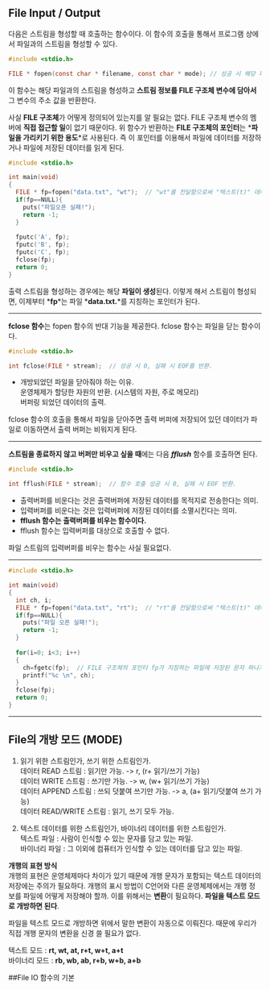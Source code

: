 ## File Input / Output

다음은 스트림을 형성할 때 호출하는 함수이다. 이 함수의 호출을 통해서 프로그램 상에서 파일과의 스트림을 형성할 수 있다.  
```c
#include <stdio.h>

FILE * fopen(const char * filename, const char * mode); // 성공 시 해당 파일의 FILE 구조체 변수의 주소 값, 실패 시 NULL 포인터 반환.
```
이 함수는 해당 파일과의 스트림을 형성하고 **스트림 정보를 FILE 구조체 변수에 담아서** 그 변수의 주소 값을 반환한다.  
  
사실 **FILE 구조체**가 어떻게 정의되어 있는지를 알 필요는 없다. FILE 구조체 변수의 멤버에 **직접 접근할 일**이 없기 때문이다. 위 함수가 반환하는 **FILE 구조체의 포인터**는 *__파일을 가리키기 위한 용도__*로 사용된다. 즉 이 포인터를 이용해서 파일에 데이터를 저장하거나 파일에 저장된 데이터를 읽게 된다.  

```c
#include <stdio.h>

int main(void)
{
  FILE * fp=fopen("data.txt", "wt");  // "wt"를 전달함으로써 "텍스트(t)" 데이터 "출력(w)"용 스트림이 형성된다.
  if(fp==NULL){
    puts("파일오픈 실패!");
    return -1;
  }
  
  fputc('A', fp);
  fputc('B', fp);
  fputc('C', fp);
  fclose(fp);
  return 0;
}
```
출력 스트림을 형성하는 경우에는 해당 **파일이 생성**된다. 이렇게 해서 스트림이 형성되면, 이제부터 *__fp__*는 파일 *__data.txt.__*를 지칭하는 포인터가 된다.  

***

**fclose 함수**는 fopen 함수의 반대 기능을 제공한다. fclose 함수는 파일을 닫는 함수이다.  
```c
#include <stdio.h>

int fclose(FILE * stream);  // 성공 시 0, 실패 시 EOF를 반환.
```
* 개방되었던 파일을 닫아줘야 하는 이유.  
운영체제가 할당한 자원의 반환. (시스템의 자원, 주로 메모리)  
버퍼링 되었던 데이터의 출력.  

fclose 함수의 호출을 통해서 파일을 닫아주면 출력 버퍼에 저장되어 있던 데이터가 파일로 이동하면서 출력 버퍼는 비워지게 된다.  

***

**스트림을 종료하지 않고 버퍼만 비우고 싶을 때**에는 다음 **_fflush_** 함수를 호출하면 된다.  
```c
#include <stdio.h>

int fflush(FILE * stream);  // 함수 호출 성공 시 0, 실패 시 EOF 반환.
```
* 출력버퍼를 비운다는 것은 출력버퍼에 저장된 데이터를 목적지로 전송한다는 의미.  
* 입력버퍼를 비운다는 것은 입력버퍼에 저장된 데이터를 소멸시킨다는 의미.  
* **fflush 함수는 출력버퍼를 비우는 함수이다.**  
* fflush 함수는 입력버퍼를 대상으로 호출할 수 없다.  

파일 스트림의 입력버퍼를 비우는 함수는 사실 필요없다.  
***

```c
#include <stdio.h>

int main(void)
{
  int ch, i;
  FILE * fp=fopen("data.txt", "rt");  // "rt"를 전달함으로써 "텍스트(t)" 데이터 "입력(r)"용 스트림이 형성된다.
  if(fp==NULL){
    puts("파일 오픈 실패!");
    return -1;
  }
  
  for(i=0; i<3; i++)
  {
    ch=fgetc(fp);  // FILE 구조체의 포인터 fp가 지칭하는 파일에 저장된 문자 하나가 반환되어 변수 ch에 저장되고 있다.
    printf("%c \n", ch);
  }
  fclose(fp);
  return 0;
}
```

***

## File의 개방 모드 (MODE)  

1. 읽기 위한 스트림인가, 쓰기 위한 스트림인가.  
데이터 READ 스트림 : 읽기만 가능. -> r, (r+ 읽기/쓰기 가능)    
데이터 WRITE 스트림 : 쓰기만 가능. -> w, (w+ 읽기/쓰기 가능)     
데이터 APPEND 스트림 : 쓰되 덧붙여 쓰기만 가능. -> a, (a+ 읽기/덧붙여 쓰기 가능)    
데이터 READ/WRITE 스트림 : 읽기, 쓰기 모두 가능.  

2. 텍스트 데이터를 위한 스트림인가, 바이너리 데이터를 위한 스트림인가.  
텍스트 파일 : 사람이 인식할 수 있는 문자를 담고 있는 파일.  
바이너리 파일 : 그 이외에 컴퓨터가 인식할 수 있는 데이터를 담고 있는 파일.  

**개행의 표현 방식**  
개행의 표현은 운영체제마다 차이가 있기 때문에 개행 문자가 포함되는 텍스트 데이터의 저장에는 주의가 필요하다. 개행의 표시 방법이 C언어와 다른 운영체제에서는 개행 정보를 파일에 어떻게 저장해야 할까. 이를 위해서는 **변환**이 필요하다. **파일을 텍스트 모드로 개방하면 된다**.  

파일을 텍스트 모드로 개방하면 위에서 말한 변환이 자동으로 이뤄진다. 때문에 우리가 직접 개행 문자의 변환을 신경 쓸 필요가 없다.  

텍스트 모드 : **rt, wt, at, r+t, w+t, a+t**  
바이너리 모드 : **rb, wb, ab, r+b, w+b, a+b**  

##File IO 함수의 기본  
